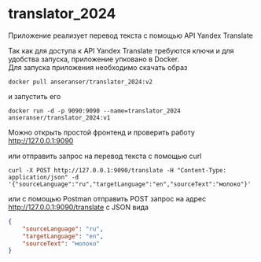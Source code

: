 # translator_2024

Приложение реализует перевод текста с помощью API Yandex Translate

Так как для доступа к API Yandex Translate требуются ключи и для удобства запуска, приложение упковано в Docker.  
Для запуска приложения необходимо скачать образ  
```shell
docker pull anseranser/translator_2024:v2
```

и запустить его
```shell
docker run -d -p 9090:9090 --name=translator_2024 anseranser/translator_2024:v1
```

Можно открыть простой фронтенд и проверить работу
http://127.0.0.1:9090

или отправить запрос на перевод текста с помощью curl
```shell
curl -X POST http://127.0.0.1:9090/translate -H "Content-Type: application/json" -d '{"sourceLanguage":"ru","targetLanguage":"en","sourceText":"молоко"}'
```

или с помощью Postman отправить POST запрос на адрес http://127.0.0.1:9090/translate с JSON вида
```json
{
    "sourceLanguage": "ru",
    "targetLanguage": "en",
    "sourceText": "молоко"
}
```